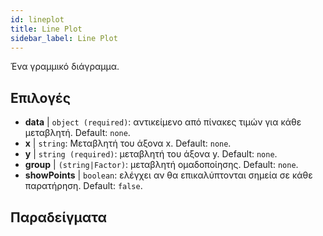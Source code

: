 ```yaml
---
id: lineplot
title: Line Plot
sidebar_label: Line Plot
---
```


Ένα γραμμικό διάγραμμα.

## Επιλογές

* __data__ | `object (required)`: αντικείμενο από πίνακες τιμών για κάθε μεταβλητή. Default: `none`.
* __x__ | `string`: Μεταβλητή του άξονα x. Default: `none`.
* __y__ | `string (required)`: μεταβλητή του άξονα y. Default: `none`.
* __group__ | `(string|Factor)`: μεταβλητή ομαδοποίησης. Default: `none`.
* __showPoints__ | `boolean`: ελέγχει αν θα επικαλύπτονται σημεία σε κάθε παρατήρηση. Default: `false`.


## Παραδείγματα

